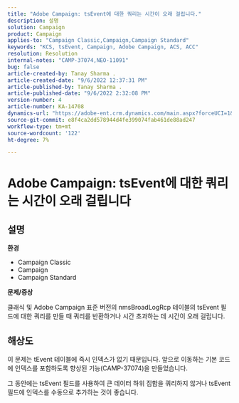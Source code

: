 ```yaml
---
title: "Adobe Campaign: tsEvent에 대한 쿼리는 시간이 오래 걸립니다."
description: 설명
solution: Campaign
product: Campaign
applies-to: "Campaign Classic,Campaign,Campaign Standard"
keywords: "KCS, tsEvent, Campaign, Adobe Campaign, ACS, ACC"
resolution: Resolution
internal-notes: "CAMP-37074,NEO-11091"
bug: false
article-created-by: Tanay Sharma .
article-created-date: "9/6/2022 12:37:31 PM"
article-published-by: Tanay Sharma .
article-published-date: "9/6/2022 2:32:08 PM"
version-number: 4
article-number: KA-14708
dynamics-url: "https://adobe-ent.crm.dynamics.com/main.aspx?forceUCI=1&pagetype=entityrecord&etn=knowledgearticle&id=a03690ab-e02d-ed11-9db1-002248086735"
source-git-commit: e8f4ca2dd578944d4fe399074fab461de88ad247
workflow-type: tm+mt
source-wordcount: '122'
ht-degree: 7%

---
```


# Adobe Campaign: tsEvent에 대한 쿼리는 시간이 오래 걸립니다

## 설명


<b>환경</b>

- Campaign Classic
- Campaign
- Campaign Standard




<b>문제/증상</b>

클래식 및 Adobe Campaign 표준 버전의 nmsBroadLogRcp 테이블의 tsEvent 필드에 대한 쿼리를 만들 때 쿼리를 반환하거나 시간 초과하는 데 시간이 오래 걸립니다.


## 해상도


이 문제는 tEvent 테이블에 즉시 인덱스가 없기 때문입니다. 앞으로 이동하는 기본 코드에 인덱스를 포함하도록 향상된 기능(CAMP-37074)을 만들었습니다.

그 동안에는 tsEvent 필드를 사용하여 큰 데이터 하위 집합을 쿼리하지 않거나 tsEvent 필드에 인덱스를 수동으로 추가하는 것이 좋습니다.

